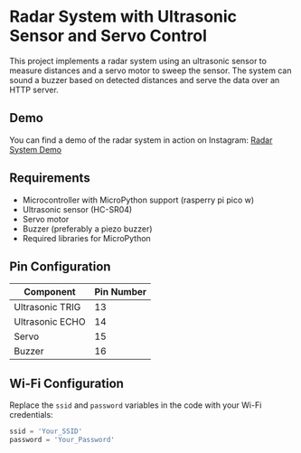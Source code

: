# Radar System with Ultrasonic Sensor and Servo Control

This project implements a radar system using an ultrasonic sensor to measure distances and a servo motor to sweep the sensor. The system can sound a buzzer based on detected distances and serve the data over an HTTP server.

## Demo
You can find a demo of the radar system in action on Instagram: [Radar System Demo](https://www.instagram.com/reel/C-TL1KoA7sr/?utm_source=ig_web_copy_link&igsh=MzRlODBiNWFlZA==)

## Requirements
- Microcontroller with MicroPython support (rasperry pi pico w)
- Ultrasonic sensor (HC-SR04)
- Servo motor
- Buzzer (preferably a piezo buzzer)
- Required libraries for MicroPython

## Pin Configuration
| Component        | Pin Number |
|------------------|------------|
| Ultrasonic TRIG  | 13         |
| Ultrasonic ECHO  | 14         |
| Servo            | 15         |
| Buzzer           | 16         |

## Wi-Fi Configuration
Replace the `ssid` and `password` variables in the code with your Wi-Fi credentials:
```python
ssid = 'Your_SSID'
password = 'Your_Password'
